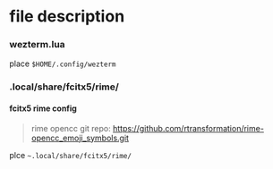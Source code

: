 # file description

### wezterm.lua

place `$HOME/.config/wezterm`


### .local/share/fcitx5/rime/
#### fcitx5 rime config

> rime opencc git repo: https://github.com/rtransformation/rime-opencc_emoji_symbols.git

plce `~.local/share/fcitx5/rime/`
